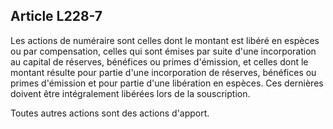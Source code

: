 Article L228-7
----
Les actions de numéraire sont celles dont le montant est libéré en espèces ou
par compensation, celles qui sont émises par suite d'une incorporation au
capital de réserves, bénéfices ou primes d'émission, et celles dont le montant
résulte pour partie d'une incorporation de réserves, bénéfices ou primes
d'émission et pour partie d'une libération en espèces. Ces dernières doivent
être intégralement libérées lors de la souscription.

Toutes autres actions sont des actions d'apport.
